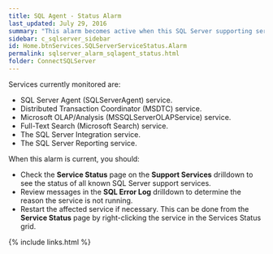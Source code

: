 ```yaml
---
title: SQL Agent - Status Alarm
last_updated: July 29, 2016
summary: "This alarm becomes active when this SQL Server supporting service is installed but not active."
sidebar: c_sqlserver_sidebar
id: Home.btnServices.SQLServerServiceStatus.Alarm
permalink: sqlserver_alarm_sqlagent_status.html
folder: ConnectSQLServer
---
```



Services currently monitored are:

* SQL Server Agent (SQLServerAgent) service.
* Distributed Transaction Coordinator (MSDTC) service.
* Microsoft OLAP/Analysis (MSSQLServerOLAPService) service.
* Full-Text Search (Microsoft Search) service.
* The SQL Server Integration service.
* The SQL Server Reporting service.


When this alarm is current, you should:

* Check the **Service Status** page on the **Support Services** drilldown to see the status of all known SQL Server support services.
* Review messages in the **SQL Error Log** drilldown to determine the reason the service is not running.
* Restart the affected service if necessary. This can be done from the **Service Status** page by right-clicking the service in the Services Status grid.


{% include links.html %}
